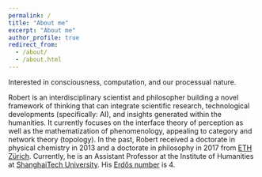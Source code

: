 ```yaml
---
permalink: /
title: "About me"
excerpt: "About me"
author_profile: true
redirect_from: 
  - /about/
  - /about.html
---
```


<!-- ## Under perpetual construction -->

<!-- Dr. Dr. Robert Prentner -->

Interested in consciousness, computation, and our processual nature. 

Robert is an interdisciplinary scientist and philosopher building a novel framework of thinking that can integrate scientific research, technological developments (specifically: AI), and insights generated within the humanities. It currently focuses on the interface theory of perception as well as the mathematization of phenomenology, appealing to category and network theory (topology). In the past, Robert received a doctorate in physical chemistry in 2013 and a doctorate in philosophy in 2017 from [ETH Zürich](https://www.ethz.ch/). Currently, he is an Assistant Professor at the Institute of Humanities at [ShanghaiTech University](https://www.shanghaitech.edu.cn/eng/). His [Erdős number](https://en.wikipedia.org/wiki/Erd%C5%91s_number) is 4. 

<!-- Email: linchen.dr [at] gmail [dot] com -->

<!-- ORCID Researcher ID: 0000-0003-0349-6577. -->
